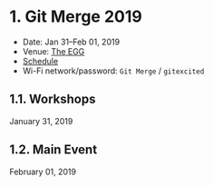 # 1. Git Merge 2019

- Date: Jan 31–Feb 01, 2019
- Venue: [The EGG](https://goo.gl/maps/uKWqWu5V3sF2)
- [Schedule](https://git-merge.com/#schedule)
- Wi-Fi network/password: `Git Merge` / `gitexcited`

## 1.1. Workshops

January 31, 2019

## 1.2. Main Event

February 01, 2019
